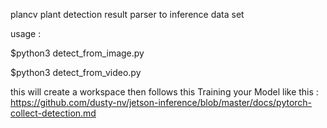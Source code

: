 plancv plant detection result parser to inference data set

usage : 

$python3 detect_from_image.py

$python3 detect_from_video.py

this will create a workspace 
then follows this Training your Model like this : https://github.com/dusty-nv/jetson-inference/blob/master/docs/pytorch-collect-detection.md

